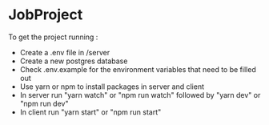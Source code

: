 # JobProject

To get the project running :

  - Create a .env file in /server
  - Create a new postgres database
  - Check .env.example for the environment variables that need to be filled out
  - Use yarn or npm to install packages in server and client
  - In server run "yarn watch" or "npm run watch" followed by "yarn dev" or "npm run dev"
  - In client run "yarn start" or "npm run start"
  

